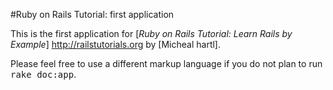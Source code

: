 #Ruby on Rails Tutorial: first application

This is the first application for [*Ruby on Rails Tutorial: Learn Rails by Example*] http://railstutorials.org by [Micheal hartl]. 

Please feel free to use a different markup language if you do not plan to run
<tt>rake doc:app</tt>.
